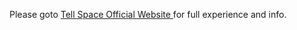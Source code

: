 Please goto <a href="http://tellspace.ml"> Tell Space Official Website </a> for full experience and info.
